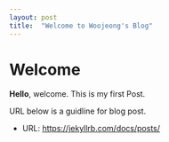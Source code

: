 ```yaml
---
layout: post
title:  "Welcome to Woojeong's Blog"
---
```


# Welcome

**Hello**, welcome.
This is my first Post.

URL below is a guidline for blog post.
 -  URL: https://jekyllrb.com/docs/posts/
